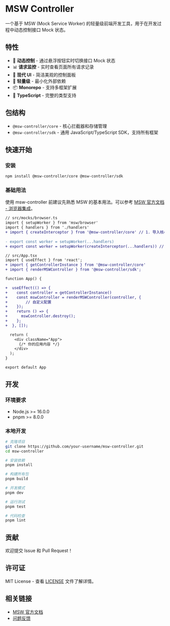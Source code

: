 # MSW Controller

一个基于 MSW (Mock Service Worker) 的轻量级前端开发工具，用于在开发过程中动态控制接口 Mock 状态。

## 特性

- 🎯 **动态控制** - 通过悬浮按钮实时切换接口 Mock 状态
- 📊 **请求监控** - 实时查看页面所有请求记录
- 🎨 **现代 UI** - 简洁美观的控制面板
- 🔧 **轻量级** - 最小化外部依赖
- 📦 **Monorepo** - 支持多框架扩展
- 🚀 **TypeScript** - 完整的类型支持

## 包结构

- `@msw-controller/core` - 核心拦截器和存储管理
- `@msw-controller/sdk` - 通用 JavaScript/TypeScript SDK，支持所有框架

## 快速开始

### 安装

```bash
npm install @msw-controller/core @msw-controller/sdk
```

### 基础用法

使用 msw-controller 前建议先熟悉 MSW 的基本用法。可以参考 [MSW 官方文档 - 浏览器集成](https://mswjs.io/docs/integrations/browser)。

```diff
// src/mocks/browser.ts
import { setupWorker } from 'msw/browser'
import { handlers } from './handlers'
+ import { createInterceptor } from '@msw-controller/core' // 1. 导入核心拦截器
 
- export const worker = setupWorker(...handlers)
+ export const worker = setupWorker(createInterceptor(...handlers)) // 2. 使用核心拦截器创建 worker
```

```diff
// src/App.tsx
import { useEffect } from 'react';
+ import { getControllerInstance } from '@msw-controller/core'
+ import { renderMSWController } from '@msw-controller/sdk';

function App() {

+  useEffect(() => {
+    const controller = getControllerInstance()
+    const mswController = renderMSWController(controller, {
+        // 自定义配置 
+    });
+    return () => {
+      mswController.destroy();
+    };
+  }, []);

  return (
    <div className="App">
      {/* 你的应用内容 */}
    </div>
  );
}

export default App
```

## 开发

### 环境要求

- Node.js >= 16.0.0
- pnpm >= 8.0.0

### 本地开发

```bash
# 克隆项目
git clone https://github.com/your-username/msw-controller.git
cd msw-controller

# 安装依赖
pnpm install

# 构建所有包
pnpm build

# 开发模式
pnpm dev

# 运行测试
pnpm test

# 代码检查
pnpm lint
```

## 贡献

欢迎提交 Issue 和 Pull Request！

## 许可证

MIT License - 查看 [LICENSE](LICENSE) 文件了解详情。

## 相关链接

- [MSW 官方文档](https://mswjs.io/)
- [问题反馈](https://github.com/007sair/msw-controller/issues)